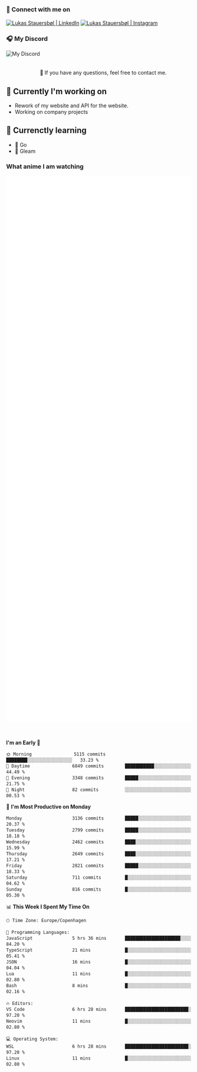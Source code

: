 ### 🔗 Connect with me on
<a href="https://www.instagram.com/lukas_stauersbol" target="_blank"><img align="center" src="https://raw.githubusercontent.com/stauersbol/stauersbol/main/images/instagram.svg" alt="Lukas Stauersbøl | LinkedIn" width="30px"/></a>
<a href="https://www.linkedin.com/in/lukas-stauersbol/" target="_blank"><img align="center" src="https://raw.githubusercontent.com/stauersbol/stauersbol/main/images/linkedin.svg" alt="Lukas Stauersbøl | Instagram" width="30px"/></a>

<p align="center">
 <h3>🎧 My Discord</h3>
 <img align="left" height="55px" src="https://discord.c99.nl/widget/theme-2/147806323323568128.png" alt="My Discord" />
</p>

<br/>
<br/>
<br/>
💬 If you have any questions, feel free to contact me.

## 🔭 Currently I'm working on
- Rework of my website and API for the website.
- Working on company projects
 
## 🌱 Currenctly learning
- 💙 Go
- 💜 Gleam

### What anime I am watching
<a href="https://anilist.co/user/slashiy/" align="center"><img align="center" width="500px" src="metrics.plugin.personal.anilist.svg" /></a>

<br/>

<!--START_SECTION:waka-->
**I'm an Early 🐤** 

```text
🌞 Morning                5115 commits        ████████░░░░░░░░░░░░░░░░░   33.23 % 
🌆 Daytime                6849 commits        ███████████░░░░░░░░░░░░░░   44.49 % 
🌃 Evening                3348 commits        █████░░░░░░░░░░░░░░░░░░░░   21.75 % 
🌙 Night                  82 commits          ░░░░░░░░░░░░░░░░░░░░░░░░░   00.53 % 
```
📅 **I'm Most Productive on Monday** 

```text
Monday                   3136 commits        █████░░░░░░░░░░░░░░░░░░░░   20.37 % 
Tuesday                  2799 commits        █████░░░░░░░░░░░░░░░░░░░░   18.18 % 
Wednesday                2462 commits        ████░░░░░░░░░░░░░░░░░░░░░   15.99 % 
Thursday                 2649 commits        ████░░░░░░░░░░░░░░░░░░░░░   17.21 % 
Friday                   2821 commits        █████░░░░░░░░░░░░░░░░░░░░   18.33 % 
Saturday                 711 commits         █░░░░░░░░░░░░░░░░░░░░░░░░   04.62 % 
Sunday                   816 commits         █░░░░░░░░░░░░░░░░░░░░░░░░   05.30 % 
```


📊 **This Week I Spent My Time On** 

```text
🕑︎ Time Zone: Europe/Copenhagen

💬 Programming Languages: 
JavaScript               5 hrs 36 mins       █████████████████████░░░░   84.20 % 
TypeScript               21 mins             █░░░░░░░░░░░░░░░░░░░░░░░░   05.41 % 
JSON                     16 mins             █░░░░░░░░░░░░░░░░░░░░░░░░   04.04 % 
Lua                      11 mins             █░░░░░░░░░░░░░░░░░░░░░░░░   02.80 % 
Bash                     8 mins              █░░░░░░░░░░░░░░░░░░░░░░░░   02.16 % 

🔥 Editors: 
VS Code                  6 hrs 28 mins       ████████████████████████░   97.20 % 
Neovim                   11 mins             █░░░░░░░░░░░░░░░░░░░░░░░░   02.80 % 

💻 Operating System: 
WSL                      6 hrs 28 mins       ████████████████████████░   97.20 % 
Linux                    11 mins             █░░░░░░░░░░░░░░░░░░░░░░░░   02.80 % 
```


<!--END_SECTION:waka-->
